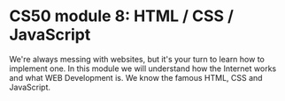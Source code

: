 # CS50 module 8: HTML / CSS / JavaScript

We're always messing with websites, but it's your turn to learn how to implement one. In this module we will understand how the Internet works and what WEB Development is.
We know the famous HTML, CSS and JavaScript.
